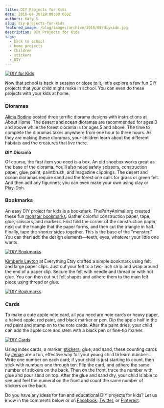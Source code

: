 ```yaml
---
title: DIY Projects for Kids
date: 2016-08-30T20:00:00.000Z
authors: Katy S
slug: diy-projects-for-kids
featured_image: /blog/images/archive/2016/08/diykids.jpg
description: DIY Projects for Kids
tags:
  - back to school
  - home projects
  - Children
  - stickers
  - DIY
---
```

[![DIY for Kids](/blog/images/diykids.jpg "DIY Banner")](/blog/images/diykids.jpg)

Now that school is back in session or close to it, let's explore a few fun DIY projects that your child might make in school. You can even do these projects with your kids at home. 

### Dioramas

[Alicia Bodine](https://www.thesprucecrafts.com/easy-ways-to-make-school-dioramas-2366269) posted three terrific diorama designs with instructions at About Home. The desert and ocean dioramas are recommended for ages 3 and above while the forest diorama is for ages 5 and above. The time to complete the dioramas takes anywhere from one hour to three hours. As they are making these dioramas, your children learn about the different habitats and the creatures that live there.

**DIY Diorama**

Of course, the first item you need is a box. An old shoebox works great as the base of the diorama. You'll also need safety scissors, construction paper, glue, paint, paintbrush, and magazine clippings. The desert and ocean dioramas require sand and the forest one calls for grass or green felt. And then add any figurines; you can even make your own using clay or Play-Doh.

### Bookmarks

An easy DIY project for kids is a bookmark. ThePartyAnimal.org created these fun [monster bookmarks](https://www.freekidscrafts.com/monster-bookmark/). Gather colorful construction paper, tape, glue, scissors, and markers. First fold the corner of the construction paper, next cut the triangle that the paper forms, and then cut the triangle in half. Finally, tape the shorter sides together. This is the base of the "monster." You can then add the design elements—teeth, eyes, whatever your little one wants.

[![DIY Bookmarks](/blog/images/page-eating-monster-bookmark-craft.jpg "Monster Bookmarks")](/blog/images/page-eating-monster-bookmark-craft.jpg)

[Kimberly Layton](https://www.everythingetsy.com/2011/07/felt-bookmarks-tutorial-back-to-school/) at Everything Etsy crafted a simple bookmark using felt and large paper clips. Just cut your felt to a two-inch strip and wrap around the end of a paper clip. Secure the felt with needle and thread or with hot glue. You can then cut out felt shapes and adhere them to the main felt piece using thread or glue.

[![DIY Bookmarks](/blog/images/feltbookmarks11_thumb.jpg "Paperclip Bookmarks")](/blog/images/feltbookmarks11_thumb.jpg)

### Cards

To make a cute apple note card, all you need are note cards or heavy paper, a halved apple, red paint, and black marker or pen. Dip the apple half in the red paint and stamp on to the note cards. After the paint dries, your child can add the apple core and stem with a black pen or fine-tip marker.

[![DIY Cards](/blog/images/Think-Crafts-Apple-Notecards.jpg "Apple Cards")](/blog/images/Think-Crafts-Apple-Notecards.jpg)

Using index cards, a marker, [stickers](https://www.compandsave.com/paper/sticker-paper), glue, and sand, these counting cards by [Jenae](https://www.icanteachmychild.com/sand-numbers/) are a fun, effective way for your young child to learn numbers. Write one number on each card; if your child is just starting to count, then stick with numbers one through ten. Flip the card, and adhere the same number of stickers on the back. Then on the front, trace the number with glue and pour sand on top. After the glue and sand dry, your child is able to see and feel the numeral on the front and count the same number of stickers on the back.

Do you have any ideas for fun and educational DIY projects for kids? Let us know in the comments below or on [Facebook](https://www.facebook.com/compandsave.ink/), [Twitter](https://twitter.com/compandsave), or [Pinterest](https://www.pinterest.com/compandsave/).